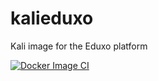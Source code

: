 # kalieduxo
Kali image for the Eduxo platform

[![Docker Image CI](https://github.com/SkyCZ/kalieduxo/actions/workflows/docker-image.yml/badge.svg?branch=main)](https://github.com/SkyCZ/kalieduxo/actions/workflows/docker-image.yml)
